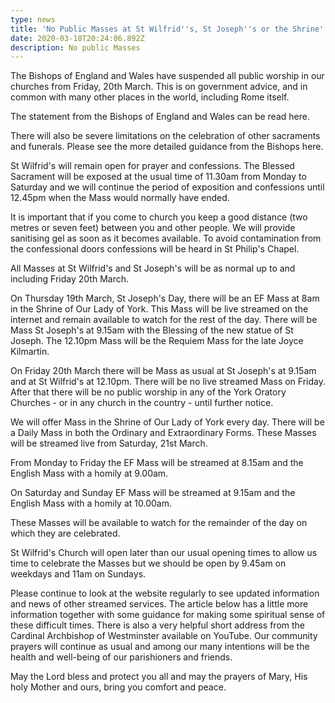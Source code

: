 ```yaml
---
type: news
title: 'No Public Masses at St Wilfrid''s, St Joseph''s or the Shrine'
date: 2020-03-18T20:24:06.892Z
description: No public Masses
---
```

The Bishops of England and Wales have suspended all public worship in our churches from Friday, 20th March. This is on government advice, and in common with many other places in the world, including Rome itself.



The statement from the Bishops of England and Wales can be read here.



There will also be severe limitations on the celebration of other sacraments and funerals. Please see the more detailed guidance from the Bishops here.



St Wilfrid's will remain open for prayer and confessions. The Blessed Sacrament will be exposed at the usual time of 11.30am from Monday to Saturday and we will continue the period of exposition and confessions until 12.45pm when the Mass would normally have ended.



It is important that if you come to church you keep a good distance (two metres or seven feet) between you and other people. We will provide sanitising gel as soon as it becomes available. To avoid contamination from the confessional doors confessions will be heard in St Philip's Chapel.



All Masses at St Wilfrid's and St Joseph's will be as normal up to and including Friday 20th March.



On Thursday 19th March, St Joseph's Day, there will be an EF Mass at 8am in the Shrine of Our Lady of York. This Mass will be live streamed on the internet and remain available to watch for the rest of the day. There will be Mass St Joseph's at 9.15am with the Blessing of the new statue of St Joseph. The 12.10pm Mass will be the Requiem Mass for the late Joyce Kilmartin.



On Friday 20th March there will be Mass as usual at St Joseph's at 9.15am and at St Wilfrid's at 12.10pm. There will be no live streamed Mass on Friday. After that there will be no public worship in any of the York Oratory Churches - or in any church in the country - until further notice.



We will offer Mass in the Shrine of Our Lady of York every day. There will be a Daily Mass in both the Ordinary and Extraordinary Forms. These Masses will be streamed live from Saturday, 21st March.



From Monday to Friday the EF Mass will be streamed at 8.15am and the English Mass with a homily at 9.00am.



On Saturday and Sunday EF Mass will be streamed at 9.15am and the English Mass with a homily at 10.00am.



These Masses will be available to watch for the remainder of the day on which they are celebrated.



St Wilfrid's Church will open later than our usual opening times to allow us time to celebrate the Masses but we should be open by 9.45am on weekdays and 11am on Sundays.



Please continue to look at the website regularly to see updated information and news of other streamed services. The article below has a little more information together with some guidance for making some spiritual sense of these difficult times. There is also a very helpful short address from the Cardinal Archbishop of Westminster available on YouTube. Our community prayers will continue as usual and among our many intentions will be the health and well-being of our parishioners and friends.



May the Lord bless and protect you all and may the prayers of Mary, His holy Mother and ours, bring you comfort and peace.
